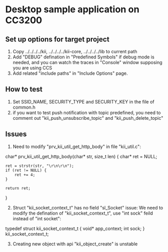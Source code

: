 # Desktop sample application on CC3200

## Set up options for target project
1. Copy ../../../../kii, ../../../../kii-core, ../../../../lib to current path
1. Add "DEBUG" defination in "Predefined Symbols" if debug mode is needed, and you can watch the traces in "Console" window supposing you are using CCS
2. Add related "include paths" in "Include Options" page.

## How to test
1. Set SSID_NAME, SECURITY_TYPE and SECURITY_KEY in the file of common.h 
2. if you want to test push notification with topic predefined, you need to comment out "kii_push_unsubscribe_topic" and "kii_push_delete_topic"

## Issues
1. Need to modify "prv_kii_util_get_http_body" in file "kii_util.c":

char* prv_kii_util_get_http_body(char* str, size_t len)
{
    char* ret = NULL;

    ret = strstr(str, "\r\n\r\n");
    if (ret != NULL) {
        ret += 4;
    }

    return ret;
}

2. Struct "kii_socket_context_t" has no field "sl_Socket" issue:
We need to modify the defination of "kii_socket_context_t", use "int sock" feild instead of "int socket":

typedef struct kii_socket_context_t {
    void* app_context;
    int sock;
} kii_socket_context_t;

3. Creating new object with api "kii_object_create" is unstable

